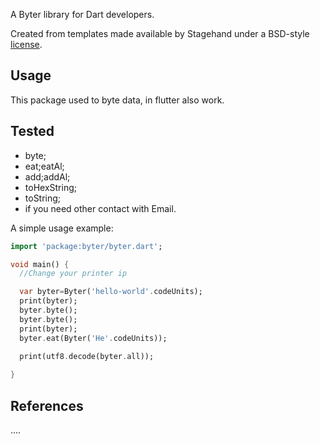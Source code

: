 A Byter library for Dart developers.

Created from templates made available by Stagehand under a BSD-style
[license](https://gitee.com/almpazel/dart-byter/blob/master/LICENSE).

## Usage

This package used to byte data, in flutter also work.

## Tested
- byte;
- eat;eatAl;
- add;addAl;
- toHexString;
- toString;
- if you need other contact with Email.

A simple usage example:

```dart
import 'package:byter/byter.dart';

void main() {
  //Change your printer ip

  var byter=Byter('hello-world'.codeUnits);
  print(byter);
  byter.byte();
  byter.byte();
  print(byter);
  byter.eat(Byter('He'.codeUnits));

  print(utf8.decode(byter.all));
  
}
```

## References

....